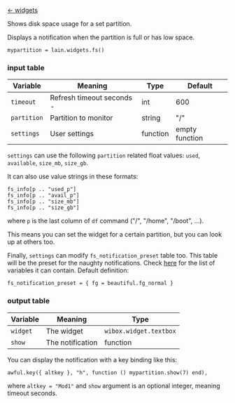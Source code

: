 [<- widgets](https://github.com/copycat-killer/lain/wiki/Widgets)

Shows disk space usage for a set partition.

Displays a notification when the partition is full or has low space.

    mypartition = lain.widgets.fs()

### input table

Variable | Meaning | Type | Default
--- | --- | --- | ---
`timeout` | Refresh timeout seconds -| int | 600
`partition` | Partition to monitor | string | "/"
`settings` | User settings | function | empty function

`settings` can use the following `partition` related float values: `used`, `available`, `size_mb`, `size_gb`.

It can also use value strings in these formats:

    fs_info[p .. "used_p"]
    fs_info[p .. "avail_p"]
    fs_info[p .. "size_mb"]
    fs_info[p .. "size_gb"]

where `p` is the last column of `df` command ("/", "/home", "/boot", ...).

This means you can set the widget for a certain partition, but you can look up at others too.

Finally, `settings` can modify `fs_notification_preset` table too. This table will be the preset for the naughty notifications. Check [here](http://awesome.naquadah.org/doc/api/modules/naughty.html#notify) for the list of variables it can contain. Default definition:

    fs_notification_preset = { fg = beautiful.fg_normal }

### output table

Variable | Meaning | Type
--- | --- | ---
`widget` | The widget | `wibox.widget.textbox`
`show` | The notification | function

You can display the notification with a key binding like this:

    awful.key({ altkey }, "h", function () mypartition.show(7) end),

where ``altkey = "Mod1"`` and ``show`` argument is an optional integer, meaning timeout seconds.